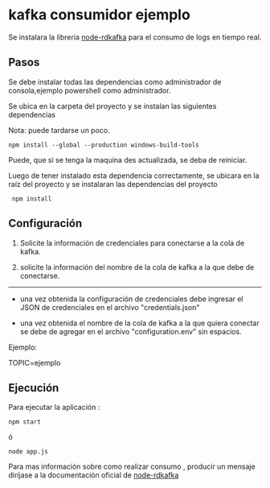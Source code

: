   
  

# kafka consumidor ejemplo

Se instalara la librería [node-rdkafka](https://github.com/Blizzard/node-rdkafka) para el consumo de logs en tiempo real.

  
  

## Pasos

Se debe instalar todas las dependencias como administrador de consola,ejemplo powershell como administrador.

  

Se ubica en la carpeta del proyecto y se instalan las siguientes dependencias

  

Nota: puede tardarse un poco.

 ```
 npm install --global --production windows-build-tools
 ```
  

Puede, que si se tenga la maquina des actualizada, se deba de reiniciar.

  

Luego de tener instalado esta dependencia correctamente, se ubicara en la raíz del proyecto y se instalaran las dependencias del proyecto

  
```
 npm install
```
  
  

## Configuración

  

1. Solicite la información de credenciales para conectarse a la cola de kafka.

2. solicite la información del nombre de la cola de kafka a la que debe de conectarse.

---

- una vez obtenida la configuración de credenciales debe ingresar el JSON de credenciales en el archivo "credentials.json"

- una vez obtenida el nombre de la cola de kafka a la que quiera conectar se debe de agregar en el archivo "configuration.env" sin espacios.

  

Ejemplo:

TOPIC=ejemplo

  

## Ejecución

Para ejecutar la aplicación :

  
```
npm start
```
  

ó

  
```
node app.js
```
  
  

Para mas información sobre como realizar consumo , producir un mensaje diríjase a la documentación oficial de [node-rdkafka](https://github.com/Blizzard/node-rdkafka)